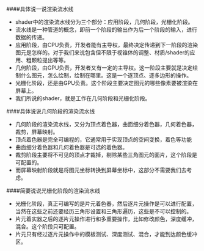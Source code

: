 ####具体说一说渲染流水线
- shader中的渲染流水线分为三个部分：应用阶段，几何阶段，光栅化阶段。
- 流水线是一种管道的概念，即前一个阶段的输出作为后一个阶段的输入，进行数据的传递。
- 应用阶段，由CPU负责，开发者能有主导权，最终决定传递到下一阶段的渲染图元是怎样的。对于我们来说包含但不限于视锥体的调整、材质/shader的应用、粗颗粒提出等等。
- 几何阶段，由GPU负责，开发者又有一定的主导权。这一阶段主要就是决定绘制什么图元，怎么绘制，绘制在哪里。这是一个逐顶点、逐多边形的操作。
- 光栅化阶段，还是由GPU负责。这个阶段主要决定图元的哪些像素要被渲染在屏幕上。
- 我们所说的shader，就是工作在几何阶段和光栅化阶段。

####具体说说几何阶段的渲染流水线
- 几何阶段的渲染流水线，又分为顶点着色器，曲面细分着色器，几何着色器，裁剪，屏幕映射。
- 顶点着色器是完全可编程的，它通常用于实现顶点的空间变换，着色等功能
- 曲面细分着色器和几何着色器是可选的着色器。
- 裁剪阶段主要将不可见的顶点才裁掉，剔除某些三角图元的面片，这个阶段是可配置的。
- 而屏幕映射阶段就是将图元坐标转换到屏幕坐标中，这部分不需要我们去考虑。

####简要说说光栅化阶段的渲染流水线
- 光栅化阶段，真正可编写的是片元着色器，然后逐片元操作是可以进行配置，当然在这些之前还要经历三角形设置和三角形遍历，这些是不可以控制的。
- 片元着实器之后的逐片元操作进行和多重要操作，比如修改颜色，深度缓冲，混合。这个阶段只可配置。
- 片元只有经过逐片元操作中的模板测试、深度测试、混合，才能到达颜色缓冲区。

